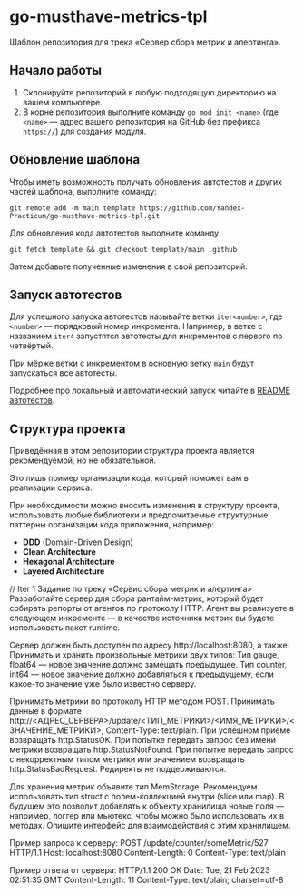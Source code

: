 # go-musthave-metrics-tpl

Шаблон репозитория для трека «Сервер сбора метрик и алертинга».

## Начало работы

1. Склонируйте репозиторий в любую подходящую директорию на вашем компьютере.
2. В корне репозитория выполните команду `go mod init <name>` (где `<name>` — адрес вашего репозитория на GitHub без префикса `https://`) для создания модуля.

## Обновление шаблона

Чтобы иметь возможность получать обновления автотестов и других частей шаблона, выполните команду:

```
git remote add -m main template https://github.com/Yandex-Practicum/go-musthave-metrics-tpl.git
```

Для обновления кода автотестов выполните команду:

```
git fetch template && git checkout template/main .github
```

Затем добавьте полученные изменения в свой репозиторий.

## Запуск автотестов

Для успешного запуска автотестов называйте ветки `iter<number>`, где `<number>` — порядковый номер инкремента. Например, в ветке с названием `iter4` запустятся автотесты для инкрементов с первого по четвёртый.

При мёрже ветки с инкрементом в основную ветку `main` будут запускаться все автотесты.

Подробнее про локальный и автоматический запуск читайте в [README автотестов](https://github.com/Yandex-Practicum/go-autotests).

## Структура проекта

Приведённая в этом репозитории структура проекта является рекомендуемой, но не обязательной.

Это лишь пример организации кода, который поможет вам в реализации сервиса.

При необходимости можно вносить изменения в структуру проекта, использовать любые библиотеки и предпочитаемые структурные паттерны организации кода приложения, например:
- **DDD** (Domain-Driven Design)
- **Clean Architecture**
- **Hexagonal Architecture**
- **Layered Architecture**

// Iter 1
Задание по треку «Сервис сбора метрик и алертинга»
Разработайте сервер для сбора рантайм-метрик, который будет собирать репорты от агентов по протоколу HTTP. 
Агент вы реализуете в следующем инкременте — в качестве источника метрик вы будете использовать пакет runtime.

Сервер должен быть доступен по адресу http://localhost:8080, а также:
    Принимать и хранить произвольные метрики двух типов:
    Тип gauge, float64 — новое значение должно замещать предыдущее.
    Тип counter, int64 — новое значение должно добавляться к предыдущему, если какое-то значение уже было известно серверу.

Принимать метрики по протоколу HTTP методом POST.
Принимать данные в формате http://<АДРЕС_СЕРВЕРА>/update/<ТИП_МЕТРИКИ>/<ИМЯ_МЕТРИКИ>/<ЗНАЧЕНИЕ_МЕТРИКИ>, 
Content-Type: text/plain.
При успешном приёме возвращать http.StatusOK.
При попытке передать запрос без имени метрики возвращать http.StatusNotFound.
При попытке передать запрос с некорректным типом метрики или значением возвращать http.StatusBadRequest.
Редиректы не поддерживаются.

Для хранения метрик объявите тип MemStorage. 
Рекомендуем использовать тип struct с полем-коллекцией внутри (slice или map). 
В будущем это позволит добавлять к объекту хранилища новые поля — например, логгер или мьютекс, 
чтобы можно было использовать их в методах. Опишите интерфейс для взаимодействия с этим хранилищем.

Пример запроса к серверу:
POST /update/counter/someMetric/527 HTTP/1.1
Host: localhost:8080
Content-Length: 0
Content-Type: text/plain

Пример ответа от сервера:
HTTP/1.1 200 OK
Date: Tue, 21 Feb 2023 02:51:35 GMT
Content-Length: 11
Content-Type: text/plain; charset=utf-8 